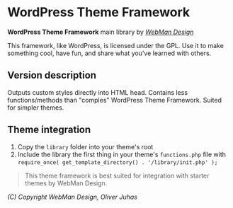 # WordPress Theme Framework

**WordPress Theme Framework** main library by [*WebMan Design*](http://www.webmandesign.eu)

This framework, like WordPress, is licensed under the GPL.
Use it to make something cool, have fun, and share what you've learned with others.

## Version description

Outputs custom styles directly into HTML head. Contains less functions/methods than "comples" WordPress Theme Framework. Suited for simpler themes.

## Theme integration

1. Copy the `library` folder into your theme's root
2. Include the library the first thing in your theme's `functions.php` file with `require_once( get_template_directory() . '/library/init.php' );`

> This theme framework is best suited for integration with starter themes by WebMan Design.

*(C) Copyright WebMan Design, Oliver Juhas*